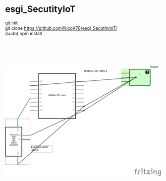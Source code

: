 # esgi_SecutityIoT


git init<br>
git clone https://github.com/NicoK78/esgi_SecutityIoT/<br>
(sudo) npm install<br>

<br><br><br><br>

<img src="SketchTPIoT.png">
